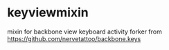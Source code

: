 keyviewmixin
============

mixin for backbone view keyboard activity
forker from https://github.com/nervetattoo/backbone.keys
